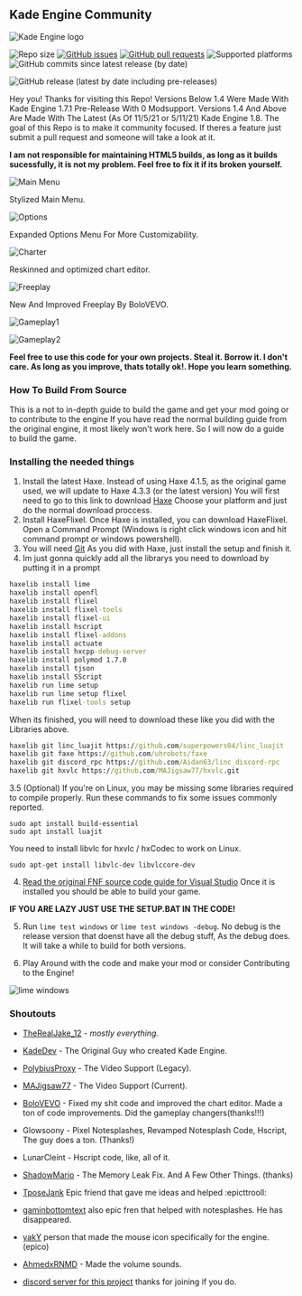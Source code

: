 ## **Kade Engine Community**
![Kade Engine logo](assets/preload/images/KEClogoO.png)

![Repo size](https://img.shields.io/github/repo-size/TheRealJake12/Kade-Engine-Community)
[![GitHub issues](https://img.shields.io/github/issues/TheRealJake12/Kade-Engine-Community)](https://github.com/TheRealJake12/Kade-Engine-Community/issues) 
[![GitHub pull requests](https://img.shields.io/github/issues-pr/TheRealJake12/Kade-Engine-Community)](https://github.com/TheRealJake12/Kade-Engine-Community/pulls) []() []()
![Supported platforms](https://img.shields.io/badge/supported%20platforms-windows%2C%20linux-blue)
![GitHub commits since latest release (by date)](https://img.shields.io/github/commits-since/TheRealJake12/Kade-Engine-Community/latest)

![GitHub release (latest by date including pre-releases)](https://img.shields.io/github/v/release/TheRealJake12/Kade-Engine-Community?include_prereleases&label=latest%20version) 

Hey you!
Thanks for visiting this Repo!
Versions Below 1.4 Were Made With Kade Engine 1.7.1 Pre-Release With 0 Modsupport.
Versions 1.4 And Above Are Made With The Latest (As Of 11/5/21 or 5/11/21) Kade Engine 1.8.
The goal of this Repo is to make it community focused. If theres a feature just submit a pull request and someone will take a look at it.

**I am not responsible for maintaining HTML5 builds, as long as it builds sucessfully, it is not my problem. Feel free to fix it if its broken yourself.**

![Main Menu](art/readme/mainmenu.png)

Stylized Main Menu.

![Options](art/readme/options.png)

Expanded Options Menu For More Customizability.

![Charter](art/readme/charteditor.png)

Reskinned and optimized chart editor.

![Freeplay](art/readme/freeplay.png)

New And Improved Freeplay By BoloVEVO.

![Gameplay1](art/readme/gameplay1.png)

![Gameplay2](art/readme/gameplay2.png)

**Feel free to use this code for your own projects. Steal it. Borrow it. I don't care. As long as you improve, thats totally ok!. Hope you learn something.**

### How To Build From Source

This is a not to in-depth guide to build the game and get your mod going or to contribute to the engine
If you have read the normal building guide from the original engine, it most likely won't work here.
So I will now do a guide to build the game.


### Installing the needed things
1. Install the latest Haxe. Instead of using Haxe 4.1.5, as the original game used, we will update to Haxe 4.3.3 (or the latest version)
You will first need to go to this link to download [Haxe](https://haxe.org/download/) Choose your platform and just do the normal download proccess.
2. Install HaxeFlixel. Once Haxe is installed, you can download HaxeFlixel. Open a Command Prompt (Windows is right click windows icon and hit command prompt or windows powershell).
3. You will need [Git](https://git-scm.com/downloads) 
As you did with Haxe, just install the setup and finish it.
4. Im just gonna quickly add all the librarys you need to download by putting it in a prompt
```cmd
haxelib install lime
haxelib install openfl
haxelib install flixel
haxelib install flixel-tools
haxelib install flixel-ui
haxelib install hscript
haxelib install flixel-addons
haxelib install actuate
haxelib install hxcpp-debug-server
haxelib install polymod 1.7.0
haxelib install tjson
haxelib install SScript
haxelib run lime setup
haxelib run lime setup flixel
haxelib run flixel-tools setup
```
When its finished, you will need to download these like you did with the Libraries above.
```cmd
haxelib git linc_luajit https://github.com/superpowers04/linc_luajit
haxelib git faxe https://github.com/uhrobots/faxe
haxelib git discord_rpc https://github.com/Aidan63/linc_discord-rpc
haxelib git hxvlc https://github.com/MAJigsaw77/hxvlc.git
```

3.5 (Optional) If you're on Linux, you may be missing some libraries required to compile properly. Run these commands to fix some issues commonly reported.
```
sudo apt install build-essential
sudo apt install luajit
```

You need to install libvlc for hxvlc / hxCodec to work on Linux.
```
sudo apt-get install libvlc-dev libvlccore-dev 
```
4. [Read the original FNF source code guide for Visual Studio](https://github.com/ninjamuffin99/Funkin.git)
Once it is installed you should be able to build your game.

**IF YOU ARE LAZY JUST USE THE SETUP.BAT IN THE CODE!**

5. Run ```lime test windows``` or ```lime test windows -debug```. No debug is the release version that doenst have all the debug stuff, As the debug does.
It will take a while to build for both versions.

6. Play Around with the code and make your mod or consider Contributing to the Engine!

![lime windows](https://user-images.githubusercontent.com/84357907/192084304-397d651c-8f11-4f42-9596-18dcabe79eaf.gif)

### Shoutouts

- [TheRealJake_12](https://www.youtube.com/channel/UCYy-RfMjVx-1dYnmNQGB2sw) - *mostly everything.*

- [KadeDev](https://github.com/kade-github) - The Original Guy who created Kade Engine.

- [PolybiusProxy](https://github.com/polybiusproxy) - The Video Support (Legacy).

- [MAJigsaw77](https://github.com/MAJigsaw77) - The Video Support (Current).

- [BoloVEVO](https://github.com/BoloVEVO) - Fixed my shit code and improved the chart editor. Made a ton of code improvements. Did the gameplay changers(thanks!!!)

- Glowsoony - Pixel Notesplashes, Revamped Notesplash Code, Hscript, The guy does a ton. (Thanks!)

- LunarCleint - Hscript code, like, all of it.

- [ShadowMario](https://github.com/ShadowMario) - The Memory Leak Fix. And A Few Other Things. (thanks)

- [TposeJank](https://github.com/tposejank) Epic friend that gave me ideas and helped :epicttrooll:

- [gaminbottomtext](https://github.com/gaminbottomtext) also epic fren that helped with notesplashes. He has disappeared.

- [yakY](https://twitter.com/yak_yyy) person that made the mouse icon specifically for the engine. (epico)

- [AhmedxRNMD](https://twitter.com/AhmedxRNMD_) - Made the volume sounds.

- [discord server for this project](https://discord.gg/G2jJ8RfWtm) thanks for joining if you do.
